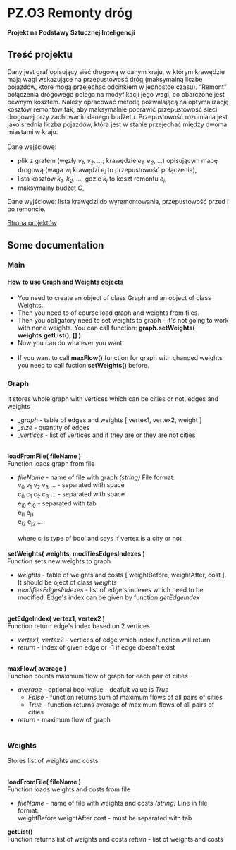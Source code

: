 # PZ.O3 Remonty dróg

**Projekt na Podstawy Sztucznej Inteligencji**

## Treść projektu

Dany jest graf opisujący sieć drogową w danym kraju, w którym krawędzie mają wagi wskazujące na przepustowość dróg (maksymalną liczbę pojazdów, które mogą przejechać odcinkiem w jednostce czasu). “Remont” połączenia drogowego polega na modyfikacji jego wagi, co obarczone jest pewnym kosztem. Należy opracować metodę pozwalającą na optymalizację kosztów remontów tak, aby maksymalnie poprawić przepustowość sieci drogowej przy zachowaniu danego budżetu. Przepustowość rozumiana jest jako średnia liczba pojazdów, która jest w stanie przejechać między dwoma miastami w kraju.<br><br>
Dane wejściowe:
* plik z grafem (węzły *v<sub>1</sub>, v<sub>2</sub>, …*; krawędzie *e<sub>1</sub>, e<sub>2</sub>*, …) opisującym mapę drogową (waga *w<sub>i</sub>* krawędzi *e<sub>i</sub>* to przepustowość połączenia),
* lista kosztów *k<sub>1</sub>, k<sub>2</sub>, …,* gdzie *k<sub>i</sub>* to koszt remontu *e<sub>i</sub>*,
* maksymalny budżet *C*,<br>

Dane wyjściowe: lista krawędzi do wyremontowania, przepustowość przed i po remoncie.

[Strona projektów](https://pzawistowski.github.io/PSZT19Z)


## Some documentation

### Main
#### How to use Graph and Weights objects
* You need to create an object of class Graph and an object of class Weights.<br>
* Then you need to of course load graph and weights from files.<br>
* Then you obligatory need to set weights to graph - it's not going to work with none weights. You can call function: **graph.setWeights( weights.getList(), [] )**<br>
* Now you can do whatever you want.<br><br>
* If you want to call **maxFlow()** function for graph with changed weights you need to call fuction **setWeights()** before.

### Graph
It stores whole graph with vertices which can be cities or not, edges and weights
* *_graph* - table of edges and weights \[ vertex1, vertex2, weight \]
* *_size* - quantity of edges
* *_vertices* - list of vertices and if they are or they are not cities<br><br>

**loadFromFile( fileName )**<br>
Function loads graph from file
* *fileName* - name of file with graph *(string)*
File format:<br>
v<sub>0</sub> v<sub>1</sub> v<sub>2</sub> v<sub>3</sub> ... - separated with space<br>
c<sub>0</sub> c<sub>1</sub> c<sub>2</sub> c<sub>3</sub> ... - separated with space<br>
e<sub>i0</sub> e<sub>j0</sub> - separated with tab<br>
e<sub>i1</sub> e<sub>j1</sub><br>
e<sub>i2</sub> e<sub>j2</sub> ...<br><br>
where c<sub>i</sub> is type of bool and says if vertex is a city or not

**setWeights( weights, modifiesEdgesIndexes )**<br>
Function sets new weights to graph
* *weights* - table of weights and costs \[ weightBefore, weightAfter, cost \]. It should be oject of class *weights*
* *modifiesEdgesIndexes* - list of edge's indexes which need to be modified. Edge's index can be given by function *getEdgeIndex*<br><br>

**getEdgeIndex( vertex1, vertex2 )**<br>
Function return edge's index based on 2 vertices
* *vertex1, vertex2* - vertices of edge which index function will return
* *return* - index of given edge or -1 if edge doesn't exist<br><br>

**maxFlow( average )**<br>
Function counts maximum flow of graph for each pair of cities
* *average* - optional bool value - deafult value is *True*
  * *False* - function returns sum of maximum flows of all pairs of cities
  * *True* - function returns average of maximum flows of all pairs of cities
* *return* - maximum flow of graph<br><br>

### Weights
Stores list of weights and costs<br><br>

**loadFromFile( fileName )**<br>
Function loads weights and costs from file
* *fileName* - name of file with weights and costs *(string)*
Line in file format:<br>
weightBefore weightAfter cost - must be separated with tab

**getList()**<br>
Function returns list of weights and costs
*return* - list of weights and costs
